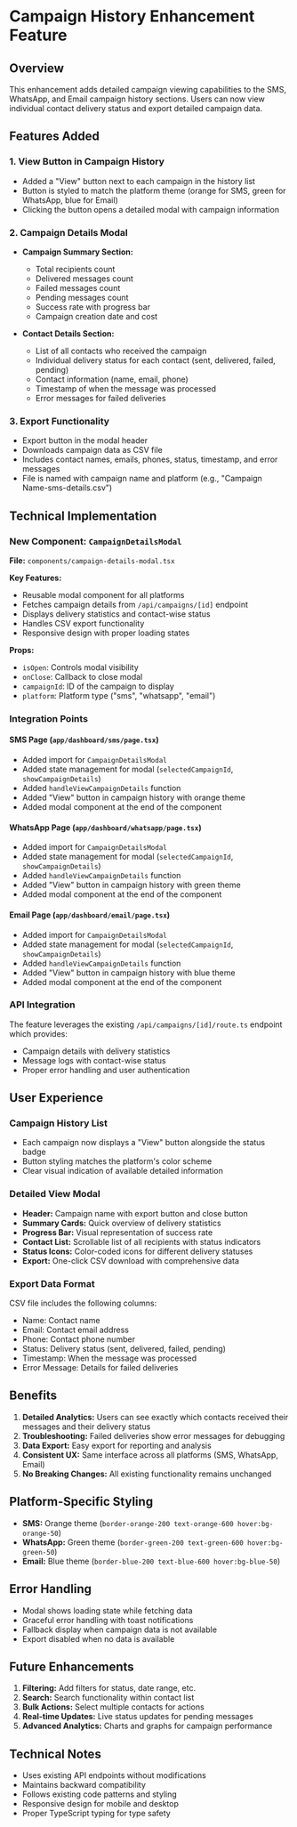 # Campaign History Enhancement Feature

## Overview

This enhancement adds detailed campaign viewing capabilities to the SMS, WhatsApp, and Email campaign history sections. Users can now view individual contact delivery status and export detailed campaign data.

## Features Added

### 1. View Button in Campaign History
- Added a "View" button next to each campaign in the history list
- Button is styled to match the platform theme (orange for SMS, green for WhatsApp, blue for Email)
- Clicking the button opens a detailed modal with campaign information

### 2. Campaign Details Modal
- **Campaign Summary Section:**
  - Total recipients count
  - Delivered messages count
  - Failed messages count
  - Pending messages count
  - Success rate with progress bar
  - Campaign creation date and cost

- **Contact Details Section:**
  - List of all contacts who received the campaign
  - Individual delivery status for each contact (sent, delivered, failed, pending)
  - Contact information (name, email, phone)
  - Timestamp of when the message was processed
  - Error messages for failed deliveries

### 3. Export Functionality
- Export button in the modal header
- Downloads campaign data as CSV file
- Includes contact names, emails, phones, status, timestamp, and error messages
- File is named with campaign name and platform (e.g., "Campaign Name-sms-details.csv")

## Technical Implementation

### New Component: `CampaignDetailsModal`
**File:** `components/campaign-details-modal.tsx`

**Key Features:**
- Reusable modal component for all platforms
- Fetches campaign details from `/api/campaigns/[id]` endpoint
- Displays delivery statistics and contact-wise status
- Handles CSV export functionality
- Responsive design with proper loading states

**Props:**
- `isOpen`: Controls modal visibility
- `onClose`: Callback to close modal
- `campaignId`: ID of the campaign to display
- `platform`: Platform type ("sms", "whatsapp", "email")

### Integration Points

#### SMS Page (`app/dashboard/sms/page.tsx`)
- Added import for `CampaignDetailsModal`
- Added state management for modal (`selectedCampaignId`, `showCampaignDetails`)
- Added `handleViewCampaignDetails` function
- Added "View" button in campaign history with orange theme
- Added modal component at the end of the component

#### WhatsApp Page (`app/dashboard/whatsapp/page.tsx`)
- Added import for `CampaignDetailsModal`
- Added state management for modal (`selectedCampaignId`, `showCampaignDetails`)
- Added `handleViewCampaignDetails` function
- Added "View" button in campaign history with green theme
- Added modal component at the end of the component

#### Email Page (`app/dashboard/email/page.tsx`)
- Added import for `CampaignDetailsModal`
- Added state management for modal (`selectedCampaignId`, `showCampaignDetails`)
- Added `handleViewCampaignDetails` function
- Added "View" button in campaign history with blue theme
- Added modal component at the end of the component

### API Integration
The feature leverages the existing `/api/campaigns/[id]/route.ts` endpoint which provides:
- Campaign details with delivery statistics
- Message logs with contact-wise status
- Proper error handling and user authentication

## User Experience

### Campaign History List
- Each campaign now displays a "View" button alongside the status badge
- Button styling matches the platform's color scheme
- Clear visual indication of available detailed information

### Detailed View Modal
- **Header:** Campaign name with export button and close button
- **Summary Cards:** Quick overview of delivery statistics
- **Progress Bar:** Visual representation of success rate
- **Contact List:** Scrollable list of all recipients with status indicators
- **Status Icons:** Color-coded icons for different delivery statuses
- **Export:** One-click CSV download with comprehensive data

### Export Data Format
CSV file includes the following columns:
- Name: Contact name
- Email: Contact email address
- Phone: Contact phone number
- Status: Delivery status (sent, delivered, failed, pending)
- Timestamp: When the message was processed
- Error Message: Details for failed deliveries

## Benefits

1. **Detailed Analytics:** Users can see exactly which contacts received their messages and their delivery status
2. **Troubleshooting:** Failed deliveries show error messages for debugging
3. **Data Export:** Easy export for reporting and analysis
4. **Consistent UX:** Same interface across all platforms (SMS, WhatsApp, Email)
5. **No Breaking Changes:** All existing functionality remains unchanged

## Platform-Specific Styling

- **SMS:** Orange theme (`border-orange-200 text-orange-600 hover:bg-orange-50`)
- **WhatsApp:** Green theme (`border-green-200 text-green-600 hover:bg-green-50`)
- **Email:** Blue theme (`border-blue-200 text-blue-600 hover:bg-blue-50`)

## Error Handling

- Modal shows loading state while fetching data
- Graceful error handling with toast notifications
- Fallback display when campaign data is not available
- Export disabled when no data is available

## Future Enhancements

1. **Filtering:** Add filters for status, date range, etc.
2. **Search:** Search functionality within contact list
3. **Bulk Actions:** Select multiple contacts for actions
4. **Real-time Updates:** Live status updates for pending messages
5. **Advanced Analytics:** Charts and graphs for campaign performance

## Technical Notes

- Uses existing API endpoints without modifications
- Maintains backward compatibility
- Follows existing code patterns and styling
- Responsive design for mobile and desktop
- Proper TypeScript typing for type safety 